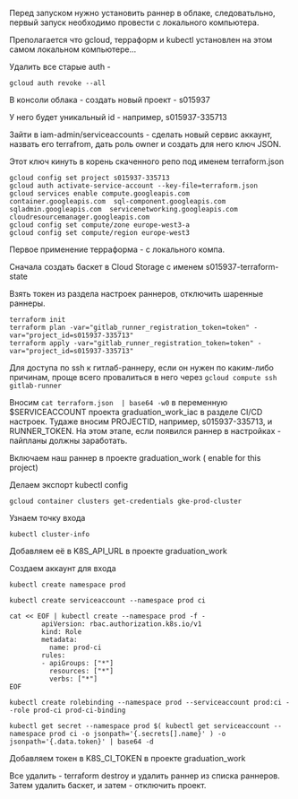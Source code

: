 Перед запуском нужно установить раннер в облаке, следоватьльно, первый запуск необходимо провести с локального компьютера.

Преполагается что gcloud, терраформ и kubectl установлен на этом самом локальном компьютере...

Удалить все старые auth - 

```gcloud auth revoke --all```

В консоли облака - создать новый проект - s015937 

У него будет уникальный id - например, s015937-335713

Зайти в iam-admin/serviceaccounts - сделать новый сервис аккаунт, назвать его terrafrom, дать роль owner и создать для него ключ JSON.

Этот ключ кинуть в корень скаченного репо под именем terraform.json

```
gcloud config set project s015937-335713
gcloud auth activate-service-account --key-file=terraform.json
gcloud services enable compute.googleapis.com  container.googleapis.com  sql-component.googleapis.com sqladmin.googleapis.com  servicenetworking.googleapis.com cloudresourcemanager.googleapis.com
gcloud config set compute/zone europe-west3-a
gcloud config set compute/region europe-west3

```

Первое применение терраформа - с локального компа.

Сначала создать баскет в Cloud Storage с именем s015937-terraform-state

Взять токен из раздела настроек раннеров, отключить шаренные раннеры.

```
terraform init
terraform plan -var="gitlab_runner_registration_token=token" -var="project_id=s015937-335713"
terraform apply -var="gitlab_runner_registration_token=token" -var="project_id=s015937-335713"
```

Для доступа по ssh к гитлаб-раннеру, если он нужен по каким-либо причинам, проще всего провалиться в него через ```gcloud compute ssh  gitlab-runner```

Вносим ```cat terraform.json  | base64 -w0``` в переменную $SERVICEACCOUNT проекта graduation_work_iac в разделе CI/CD настроек. Тудаже вносим PROJECTID, например, s015937-335713, и RUNNER_TOKEN. На этом этапе, если появился раннер в настройках - пайпланы должны заработать.

Включаем наш раннер в проекте graduation_work ( enable for this project)

Делаем экспорт kubectl config

```gcloud container clusters get-credentials gke-prod-cluster```

Узнаем точку входа

```kubectl cluster-info```

Добавляем её в K8S_API_URL в проекте graduation_work

Создаем аккаунт для входа
```
kubectl create namespace prod

kubectl create serviceaccount --namespace prod ci

cat << EOF | kubectl create --namespace prod -f -
        apiVersion: rbac.authorization.k8s.io/v1
        kind: Role
        metadata:
          name: prod-ci
        rules:
        - apiGroups: ["*"]
          resources: ["*"]
          verbs: ["*"]
EOF

kubectl create rolebinding --namespace prod --serviceaccount prod:ci --role prod-ci prod-ci-binding

kubectl get secret --namespace prod $( kubectl get serviceaccount --namespace prod ci -o jsonpath='{.secrets[].name}' ) -o jsonpath='{.data.token}' | base64 -d

```
Добавляем токен в K8S_CI_TOKEN в проекте graduation_work

Все удалить - terraform destroy и удалить раннер из списка раннеров. Затем удалить баскет, и затем - отключить проект.
